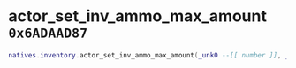 # actor_set_inv_ammo_max_amount `0x6ADAAD87`

```lua
natives.inventory.actor_set_inv_ammo_max_amount(_unk0 --[[ number ]], _unk1 --[[ number ]], _unk2 --[[ number ]])
```